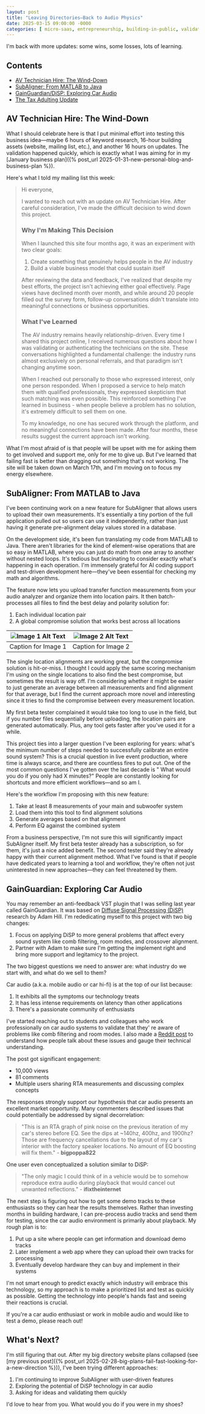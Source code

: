 ```yaml
---
layout: post
title: "Leaving Directories–Back to Audio Physics"
date: 2025-03-15 09:00:00 -0000
categories: [ micro-saas, entrepreneurship, building-in-public, validation, audio ]
---
```


I'm back with more updates: some wins, some losses, lots of learning.

## Contents

- [AV Technician Hire: The Wind-Down](#av-technician-hire-the-wind-down)
- [SubAligner: From MATLAB to Java](#subaligner-from-matlab-to-java)
- [GainGuardian/DiSP: Exploring Car Audio](#gainguardian-exploring-car-audio)
- [The Tax Adulting Update](#the-tax-adulting-update)

## AV Technician Hire: The Wind-Down

What I should celebrate here is that I put minimal effort into testing this business idea—maybe 6 hours of keyword
research, 16-hour building assets (website, mailing list, etc.), and another 16 hours on updates. The validation
happened quickly, which is exactly what I was aiming for in my [January business plan]({% post_url
2025-01-31-new-personal-blog-and-business-plan %}).

Here's what I told my mailing list this week:

> Hi everyone,
>
> I wanted to reach out with an update on AV Technician Hire. After careful consideration, I've made the difficult
> decision to wind down this project.
>
> ### Why I'm Making This Decision
>
> When I launched this site four months ago, it was an experiment with two clear goals:
> 1. Create something that genuinely helps people in the AV industry
> 2. Build a viable business model that could sustain itself
>
> After reviewing the data and feedback, I've realized that despite my best efforts, the project isn't achieving either
> goal effectively. Page views have declined month over month, and while around 20 people filled out the survey form,
> follow-up conversations didn't translate into meaningful connections or business opportunities.
>
> ### What I've Learned
>
> The AV industry remains heavily relationship-driven. Every time I shared this project online, I received numerous
> questions about how I was validating or authenticating the technicians on the site. These conversations highlighted a
> fundamental challenge: the industry runs almost exclusively on personal referrals, and that paradigm isn't changing
> anytime soon.
>
> When I reached out personally to those who expressed interest, only one person responded. When I proposed a service to
> help match them with qualified professionals, they expressed skepticism that such matching was even possible. This
> reinforced something I've learned in business - when people believe a problem has no solution, it's extremely
> difficult
> to sell them on one.
>
> To my knowledge, no one has secured work through the platform, and no meaningful connections have been made. After
> four months, these results suggest the current approach isn't working.

What I'm most afraid of is that people will be upset with me for asking them to get involved and support me, only for me
to give up. But I've learned that failing fast is better than dragging out something that's not working. The site will
be taken down on March 17th, and I'm moving on to focus my energy elsewhere.

## SubAligner: From MATLAB to Java

I've been continuing work on a new feature for SubAligner that allows users to upload their own measurements. It's
essentially a tiny portion of the full application pulled out so users can use it independently, rather than just having
it generate pre-alignment delay values stored in a database.

On the development side, it's been fun translating my code from MATLAB to Java. There aren't libraries for the kind of
element-wise operations that are so easy in MATLAB, where you can just do math from one array to another without nested
loops. It's tedious but fascinating to consider exactly what's happening in each operation. I'm immensely grateful for
AI coding support and test-driven development here—they've been essential for checking my math and algorithms.

The feature now lets you upload transfer function measurements from your audio analyzer and organize them into location
pairs. It then batch-processes all files to find the best delay and polarity solution for:

1. Each individual location pair
2. A global compromise solution that works best across all locations

| ![Image 1 Alt Text](path/to/image1.jpg) | ![Image 2 Alt Text](path/to/image2.jpg) |
|-----------------------------------------|-----------------------------------------|
| Caption for Image 1                     | Caption for Image 2                     |

The single location alignments are working great, but the compromise solution is hit-or-miss. I thought I could apply
the same scoring mechanism I'm using on the single locations to also find the best compromise, but sometimes the result
is way off. I'm considering whether it might be easier to just generate an average between all measurements and find
alignment for that average, but I find the current approach more novel and interesting since it tries to find the
compromise between every measurement location.

My first beta tester complained it would take too long to use in the field, but if you number files sequentially before
uploading, the location pairs are generated automatically. Plus, any tool gets faster after you've used it for a while.

This project ties into a larger question I've been exploring for years: what's the minimum number of steps needed to
successfully calibrate an entire sound system? This is a crucial question in live event production, where time is always
scarce, and there are countless fires to put out. One of the most common questions I've gotten over the last decade is "
What would you do if you only had X minutes?" People are constantly looking for shortcuts and more efficient
workflows—and so am I.

Here's the workflow I'm proposing with this new feature:

1. Take at least 8 measurements of your main and subwoofer system
2. Load them into this tool to find alignment solutions
3. Generate averages based on that alignment
4. Perform EQ against the combined system

From a business perspective, I'm not sure this will significantly impact SubAligner itself. My first beta tester already
has a subscription, so for them, it's just a nice added benefit. The second tester said they're already happy with their
current alignment method. What I've found is that if people have dedicated years to learning a tool and workflow,
they're often not just uninterested in new approaches—they can feel threatened by them.

## GainGuardian: Exploring Car Audio

You may remember an anti-feedback VST plugin that I was selling last year called GainGuardian. It was based
on [Diffuse Signal Processing (DiSP)](https://adamjhill.com/2020/05/27/demo-diffuse-signal-processing-disp/) research by
Adam Hill. I'm rededicating myself to this project with two big changes:

1. Focus on applying DiSP to more general problems that affect every sound system like comb filtering, room modes, and
   crossover alignment.
2. Partner with Adam to make sure I'm getting the implement right and bring more support and legitamicy to the project.

The two biggest questions we need to answer are: what industry do we start with, and what do we sell to them?

Car audio (a.k.a. mobile audio or car hi-fi) is at the top of our list because:

1. It exhibits all the symptoms our technology treats
2. It has less intense requirements on latency than other applications
3. There's a passionate community of enthusiasts

I've started reaching out to students and colleagues who work professionally on car audio systems to validate that they'
re aware of problems like comb filtering and room modes. I also made
a [Reddit post](https://www.reddit.com/r/CarAV/comments/1j5s8of/whats_your_biggest_sound_quality_frustration/) to
understand how people talk about these issues and gauge their technical understanding.

The post got significant engagement:

- 10,000 views
- 81 comments
- Multiple users sharing RTA measurements and discussing complex concepts

The responses strongly support our hypothesis that car audio presents an excellent market opportunity. Many commenters
described issues that could potentially be addressed by signal decorrelation:

> "This is an RTA graph of pink noise on the previous iteration of my car's stereo before EQ. See the dips at ~140hz,
> 400hz, and 1900hz? Those are frequency cancellations due to the layout of my car's interior with the factory speaker
> locations. No amount of EQ boosting will fix them." - **bigpoppa822**

One user even conceptualized a solution similar to DiSP:

> "The only magic I could think of in a vehicle would be to somehow reproduce extra audio during playback that would
> cancel out unwanted reflections." - **ifixtheinternet**

The next step is figuring out how to get some demo tracks to these enthusiasts so they can hear the results themselves.
Rather than investing months in building hardware, I can pre-process audio tracks and send them for testing, since the
car audio environment is primarily about playback. My rough plan is to:

1. Put up a site where people can get information and download demo tracks
2. Later implement a web app where they can upload their own tracks for processing
3. Eventually develop hardware they can buy and implement in their systems

I'm not smart enough to predict exactly which industry will embrace this technology, so my approach is to make a
prioritized list and test as quickly as possible. Getting the technology into people's hands fast and seeing their
reactions is crucial.

If you're a car audio enthusiast or work in mobile audio and would like to test a demo, please reach out!

## What's Next?

I'm still figuring that out. After my big directory website plans collapsed (see [my previous post]({% post_url
2025-02-28-big-plans-fail-fast-looking-for-a-new-direction %})), I've been trying different approaches:

1. I'm continuing to improve SubAligner with user-driven features
2. Exploring the potential of DiSP technology in car audio
3. Asking for ideas and validating them quickly

I'd love to hear from you. What would you do if you were in my shoes?